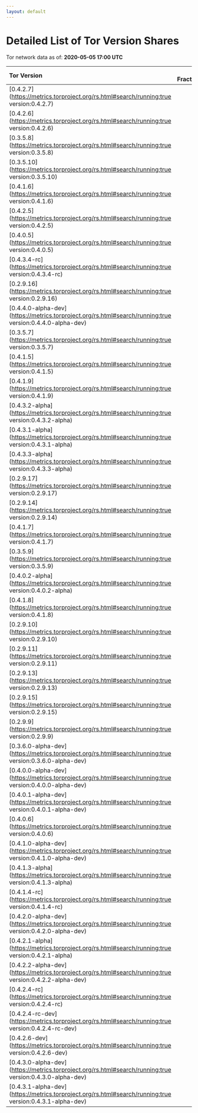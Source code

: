 ```yaml
---
layout: default
---
```



# Detailed List of Tor Version Shares

Tor network data as of: **2020-05-05 17:00 UTC**

| Tor Version                                                                                               |   CW Fraction(%) |   Exit(%) |   Guard(%) |   #Relays |
|:----------------------------------------------------------------------------------------------------------|-----------------:|----------:|-----------:|----------:|
| [0.4.2.7](https://metrics.torproject.org/rs.html#search/running:true version:0.4.2.7)                     |             58.8 |     81.86 |      48.11 |      3347 |
| [0.4.2.6](https://metrics.torproject.org/rs.html#search/running:true version:0.4.2.6)                     |              7.5 |      5.45 |       7.56 |       638 |
| [0.3.5.8](https://metrics.torproject.org/rs.html#search/running:true version:0.3.5.8)                     |              6.7 |      1.77 |       8.93 |       917 |
| [0.3.5.10](https://metrics.torproject.org/rs.html#search/running:true version:0.3.5.10)                   |              6.5 |      4.48 |       7.19 |       678 |
| [0.4.1.6](https://metrics.torproject.org/rs.html#search/running:true version:0.4.1.6)                     |              5.2 |      0.93 |       7.68 |       324 |
| [0.4.2.5](https://metrics.torproject.org/rs.html#search/running:true version:0.4.2.5)                     |              3.1 |      1.47 |       4.14 |       241 |
| [0.4.0.5](https://metrics.torproject.org/rs.html#search/running:true version:0.4.0.5)                     |              2.6 |      0.17 |       4.09 |        92 |
| [0.4.3.4-rc](https://metrics.torproject.org/rs.html#search/running:true version:0.4.3.4-rc)               |              1.8 |      1.23 |       2.36 |        78 |
| [0.2.9.16](https://metrics.torproject.org/rs.html#search/running:true version:0.2.9.16)                   |              1   |      0.09 |       1.41 |       146 |
| [0.4.4.0-alpha-dev](https://metrics.torproject.org/rs.html#search/running:true version:0.4.4.0-alpha-dev) |              1   |      0.08 |       1.67 |        45 |
| [0.3.5.7](https://metrics.torproject.org/rs.html#search/running:true version:0.3.5.7)                     |              0.8 |      0.02 |       1.24 |        40 |
| [0.4.1.5](https://metrics.torproject.org/rs.html#search/running:true version:0.4.1.5)                     |              0.7 |      0.01 |       1.25 |        58 |
| [0.4.1.9](https://metrics.torproject.org/rs.html#search/running:true version:0.4.1.9)                     |              0.7 |      0.4  |       0.84 |        75 |
| [0.4.3.2-alpha](https://metrics.torproject.org/rs.html#search/running:true version:0.4.3.2-alpha)         |              0.5 |      0.33 |       0.63 |        27 |
| [0.4.3.1-alpha](https://metrics.torproject.org/rs.html#search/running:true version:0.4.3.1-alpha)         |              0.4 |      0    |       0.75 |         5 |
| [0.4.3.3-alpha](https://metrics.torproject.org/rs.html#search/running:true version:0.4.3.3-alpha)         |              0.4 |      0.59 |       0.44 |        35 |
| [0.2.9.17](https://metrics.torproject.org/rs.html#search/running:true version:0.2.9.17)                   |              0.3 |      0.74 |       0.07 |        51 |
| [0.2.9.14](https://metrics.torproject.org/rs.html#search/running:true version:0.2.9.14)                   |              0.2 |      0.04 |       0.36 |        53 |
| [0.4.1.7](https://metrics.torproject.org/rs.html#search/running:true version:0.4.1.7)                     |              0.2 |      0.12 |       0.33 |        22 |
| [0.3.5.9](https://metrics.torproject.org/rs.html#search/running:true version:0.3.5.9)                     |              0.1 |      0    |       0.31 |         2 |
| [0.4.0.2-alpha](https://metrics.torproject.org/rs.html#search/running:true version:0.4.0.2-alpha)         |              0.1 |      0.05 |       0    |         2 |
| [0.4.1.8](https://metrics.torproject.org/rs.html#search/running:true version:0.4.1.8)                     |              0.1 |      0    |       0.21 |         2 |
| [0.2.9.10](https://metrics.torproject.org/rs.html#search/running:true version:0.2.9.10)                   |              0   |      0.01 |       0.05 |        10 |
| [0.2.9.11](https://metrics.torproject.org/rs.html#search/running:true version:0.2.9.11)                   |              0   |      0    |       0.01 |         8 |
| [0.2.9.13](https://metrics.torproject.org/rs.html#search/running:true version:0.2.9.13)                   |              0   |      0    |       0.06 |         7 |
| [0.2.9.15](https://metrics.torproject.org/rs.html#search/running:true version:0.2.9.15)                   |              0   |      0    |       0    |         7 |
| [0.2.9.9](https://metrics.torproject.org/rs.html#search/running:true version:0.2.9.9)                     |              0   |      0    |       0    |         3 |
| [0.3.6.0-alpha-dev](https://metrics.torproject.org/rs.html#search/running:true version:0.3.6.0-alpha-dev) |              0   |      0    |       0    |         1 |
| [0.4.0.0-alpha-dev](https://metrics.torproject.org/rs.html#search/running:true version:0.4.0.0-alpha-dev) |              0   |      0    |       0    |         1 |
| [0.4.0.1-alpha-dev](https://metrics.torproject.org/rs.html#search/running:true version:0.4.0.1-alpha-dev) |              0   |      0    |       0    |         1 |
| [0.4.0.6](https://metrics.torproject.org/rs.html#search/running:true version:0.4.0.6)                     |              0   |      0    |       0.15 |         1 |
| [0.4.1.0-alpha-dev](https://metrics.torproject.org/rs.html#search/running:true version:0.4.1.0-alpha-dev) |              0   |      0    |       0    |         1 |
| [0.4.1.3-alpha](https://metrics.torproject.org/rs.html#search/running:true version:0.4.1.3-alpha)         |              0   |      0    |       0    |         1 |
| [0.4.1.4-rc](https://metrics.torproject.org/rs.html#search/running:true version:0.4.1.4-rc)               |              0   |      0    |       0    |         1 |
| [0.4.2.0-alpha-dev](https://metrics.torproject.org/rs.html#search/running:true version:0.4.2.0-alpha-dev) |              0   |      0    |       0    |         1 |
| [0.4.2.1-alpha](https://metrics.torproject.org/rs.html#search/running:true version:0.4.2.1-alpha)         |              0   |      0    |       0    |         1 |
| [0.4.2.2-alpha-dev](https://metrics.torproject.org/rs.html#search/running:true version:0.4.2.2-alpha-dev) |              0   |      0    |       0    |         1 |
| [0.4.2.4-rc](https://metrics.torproject.org/rs.html#search/running:true version:0.4.2.4-rc)               |              0   |      0.06 |       0.01 |         2 |
| [0.4.2.4-rc-dev](https://metrics.torproject.org/rs.html#search/running:true version:0.4.2.4-rc-dev)       |              0   |      0    |       0    |         2 |
| [0.4.2.6-dev](https://metrics.torproject.org/rs.html#search/running:true version:0.4.2.6-dev)             |              0   |      0    |       0    |         1 |
| [0.4.3.0-alpha-dev](https://metrics.torproject.org/rs.html#search/running:true version:0.4.3.0-alpha-dev) |              0   |      0    |       0    |         3 |
| [0.4.3.1-alpha-dev](https://metrics.torproject.org/rs.html#search/running:true version:0.4.3.1-alpha-dev) |              0   |      0    |       0    |         1 |